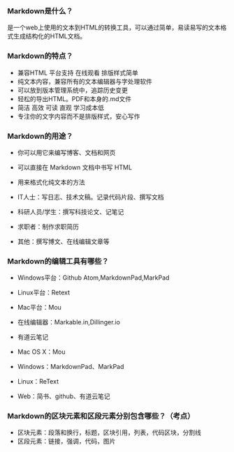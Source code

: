 ### Markdown是什么？

是一个web上使用的文本到HTML的转换工具，可以通过简单，易读易写的文本格式生成结构化的HTML文档。

### Markdown的特点？

* 兼容HTML 平台支持 在线观看 排版样式简单
* 纯文本内容，兼容所有的文本编辑器与字处理软件
* 可以放到版本管理系统中，追踪历史变更
* 轻松的导出HTML。PDF和本身的.md文件
* 简洁 高效 可读 直观 学习成本低
* 专注你的文字内容而不是排版样式，安心写作

### Markdown的用途？

* 你可以用它来编写博客、文档和网页
* 可以直接在 Markdown 文档中书写 HTML
* 用来格式化纯文本的方法

* IT人士：写日志、技术文稿。记录代码片段、撰写文档
* 科研人员/学生：撰写科技论文、记笔记
* 求职者：制作求职简历
* 其他：撰写博文、在线编辑文章等

### Markdown的编辑工具有哪些？

* Windows平台：Github Atom,MarkdownPad,MarkPad
* Linux平台：Retext
* Mac平台：Mou
* 在线编辑器：Markable.in,Dillinger.io
* 有道云笔记

* Mac OS X：Mou
* Windows：MarkdownPad、MarkPad
* Linux：ReText
* Web：简书、github、有道云笔记

### Markdown的区块元素和区段元素分别包含哪些？（考点）

* 区块元素：段落和换行，标题，区块引用，列表，代码区块，分割线
* 区段元素：链接，强调，代码，图片
